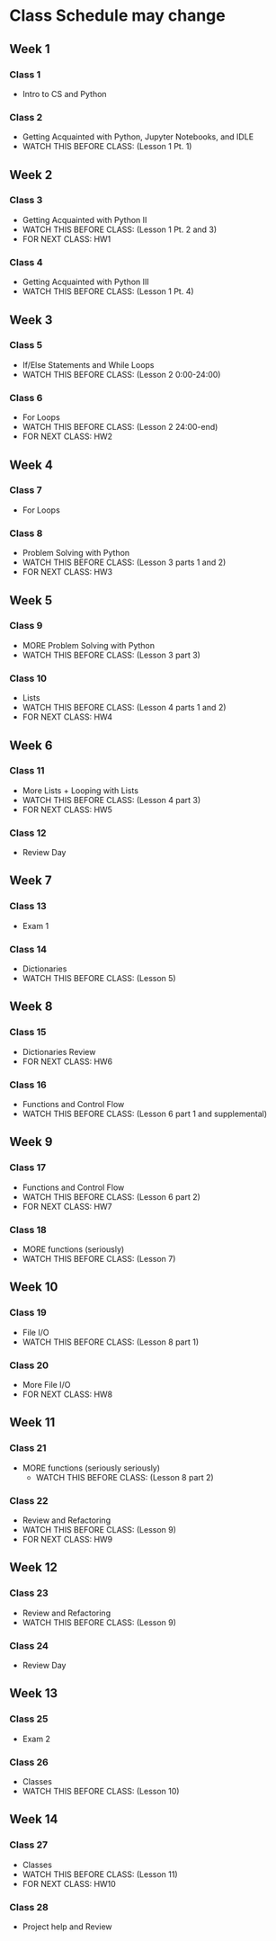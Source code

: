 # Class Schedule may change
## Week 1
### Class 1
* Intro to CS and Python
### Class 2
* Getting Acquainted with Python, Jupyter Notebooks, and IDLE
* WATCH THIS BEFORE CLASS: (Lesson 1 Pt. 1)
## Week 2
### Class 3
  * Getting Acquainted with Python II
  * WATCH THIS BEFORE CLASS: (Lesson 1 Pt. 2 and 3)
  * FOR NEXT CLASS: HW1
### Class 4
  * Getting Acquainted with Python III
  * WATCH THIS BEFORE CLASS: (Lesson 1 Pt. 4)
## Week 3
### Class 5
  * If/Else Statements and While Loops
  * WATCH THIS BEFORE CLASS: (Lesson 2 0:00-24:00)
### Class 6
  * For Loops
  * WATCH THIS BEFORE CLASS: (Lesson 2 24:00-end)
  * FOR NEXT CLASS: HW2
## Week 4
### Class 7
  * For Loops
### Class 8
  * Problem Solving with Python
  * WATCH THIS BEFORE CLASS: (Lesson 3 parts 1 and 2)
  * FOR NEXT CLASS: HW3
## Week 5
### Class 9
  * MORE Problem Solving with Python
  * WATCH THIS BEFORE CLASS: (Lesson 3 part 3)
### Class 10
  * Lists
  * WATCH THIS BEFORE CLASS: (Lesson 4 parts 1 and 2)
  * FOR NEXT CLASS: HW4
## Week 6
### Class 11
  * More Lists + Looping with Lists
  * WATCH THIS BEFORE CLASS: (Lesson 4 part 3)
  * FOR NEXT CLASS: HW5
### Class 12
  * Review Day
## Week 7
### Class 13
  * Exam 1
### Class 14
  * Dictionaries
  * WATCH THIS BEFORE CLASS: (Lesson 5)
## Week 8
### Class 15
  * Dictionaries Review
  * FOR NEXT CLASS: HW6
### Class 16
  * Functions and Control Flow
  * WATCH THIS BEFORE CLASS: (Lesson 6 part 1 and supplemental)
## Week 9
### Class 17
  * Functions and Control Flow
  * WATCH THIS BEFORE CLASS: (Lesson 6 part 2)
  * FOR NEXT CLASS: HW7
### Class 18
  * MORE functions (seriously)
  * WATCH THIS BEFORE CLASS: (Lesson 7)
## Week 10
### Class 19
*   File  I/O
  * WATCH THIS BEFORE CLASS: (Lesson 8 part 1)
### Class 20
*   More File I/O
*   FOR NEXT CLASS: HW8
## Week 11
### Class 21
* MORE functions (seriously seriously)
  * WATCH THIS BEFORE CLASS: (Lesson 8 part 2)
### Class 22
  * Review and Refactoring
  * WATCH THIS BEFORE CLASS: (Lesson 9)
  * FOR NEXT CLASS: HW9
## Week 12
### Class 23
  * Review and Refactoring
  * WATCH THIS BEFORE CLASS: (Lesson 9)
### Class 24
  * Review Day
## Week 13
### Class 25
  * Exam 2
### Class 26
  * Classes
  * WATCH THIS BEFORE CLASS: (Lesson 10)
## Week 14
### Class 27
  * Classes
  * WATCH THIS BEFORE CLASS: (Lesson 11)
  * FOR NEXT CLASS: HW10
### Class 28
  * Project help and Review
